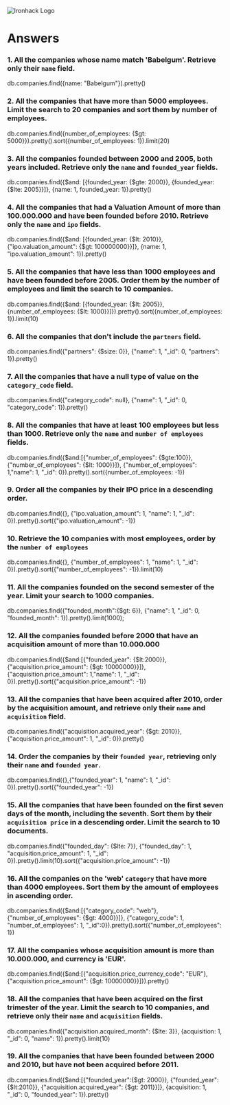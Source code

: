 ![Ironhack Logo](https://i.imgur.com/1QgrNNw.png)

# Answers

### 1. All the companies whose name match 'Babelgum'. Retrieve only their `name` field.

db.companies.find({name: "Babelgum"}).pretty()

### 2. All the companies that have more than 5000 employees. Limit the search to 20 companies and sort them by **number of employees**.

db.companies.find({number_of_employees: {$gt: 5000}}).pretty().sort({number_of_employees: 1}).limit(20)

### 3. All the companies founded between 2000 and 2005, both years included. Retrieve only the `name` and `founded_year` fields.

db.companies.find({$and: [{founded_year: {$gte: 2000}}, {founded_year: {$lte: 2005}}]}, {name: 1, founded_year: 1}).pretty()

### 4. All the companies that had a Valuation Amount of more than 100.000.000 and have been founded before 2010. Retrieve only the `name` and `ipo` fields.

db.companies.find({$and: [{founded_year: {$lt: 2010}}, {"ipo.valuation_amount": {$gt: 100000000}}]}, {name: 1, "ipo.valuation_amount": 1}).pretty()

### 5. All the companies that have less than 1000 employees and have been founded before 2005. Order them by the number of employees and limit the search to 10 companies.

db.companies.find({$and: [{founded_year: {$lt: 2005}}, {number_of_employees: {$lt: 1000}}]}).pretty().sort({number_of_employees: 1}).limit(10)

### 6. All the companies that don't include the `partners` field.

db.companies.find({"partners": {$size: 0}}, {"name": 1, "_id": 0, "partners": 1}).pretty()

### 7. All the companies that have a null type of value on the `category_code` field.

db.companies.find({"category_code": null}, {"name": 1, "_id": 0, "category_code": 1}).pretty()

### 8. All the companies that have at least 100 employees but less than 1000. Retrieve only the `name` and `number of employees` fields.

db.companies.find({$and:[{"number_of_employees": {$gte:100}}, {"number_of_employees": {$lt: 1000}}]}, {"number_of_employees": 1,"name": 1, "_id": 0}).pretty().sort({number_of_employees: -1})

### 9. Order all the companies by their IPO price in a descending order.

db.companies.find({}, {"ipo.valuation_amount": 1, "name": 1, "_id": 0}).pretty().sort({"ipo.valuation_amount": -1})

### 10. Retrieve the 10 companies with most employees, order by the `number of employees`

db.companies.find({}, {"number_of_employees": 1, "name": 1, "_id": 0}).pretty().sort({"number_of_employees": -1}).limit(10)

### 11. All the companies founded on the second semester of the year. Limit your search to 1000 companies.

db.companies.find({"founded_month":{$gt: 6}}, {"name": 1, "_id": 0, "founded_month": 1}).pretty().limit(1000);

### 12. All the companies founded before 2000 that have an acquisition amount of more than 10.000.000

db.companies.find({$and:[{"founded_year": {$lt:2000}}, {"acquisition.price_amount": {$gt: 10000000}}]}, {"acquisition.price_amount": 1,"name": 1, "_id": 0}).pretty().sort({"acquisition.price_amount": -1})


### 13. All the companies that have been acquired after 2010, order by the acquisition amount, and retrieve only their `name` and `acquisition` field.

db.companies.find({"acquisition.acquired_year": {$gt: 2010}}, {"acquisition.price_amount": 1, "_id": 0}).pretty()

### 14. Order the companies by their `founded year`, retrieving only their `name` and `founded year`.

db.companies.find({},{"founded_year": 1, "name": 1, "_id": 0}).pretty().sort({"founded_year": -1})

### 15. All the companies that have been founded on the first seven days of the month, including the seventh. Sort them by their `acquisition price` in a descending order. Limit the search to 10 documents.

db.companies.find({"founded_day": {$lte: 7}}, {"founded_day": 1, "acquisition.price_amount": 1, "_id": 0}).pretty().limit(10).sort({"acquisition.price_amount": -1})

### 16. All the companies on the 'web' `category` that have more than 4000 employees. Sort them by the amount of employees in ascending order.

db.companies.find({$and:[{"category_code": "web"}, {"number_of_employees": {$gt: 4000}}]}, {"category_code": 1, "number_of_employees": 1, "_id":0}).pretty().sort({"number_of_employees": 1})

### 17. All the companies whose acquisition amount is more than 10.000.000, and currency is 'EUR'.

db.companies.find({$and:[{"acquisition.price_currency_code": "EUR"}, {"acquisition.price_amount": {$gt: 10000000}}]}).pretty()

### 18. All the companies that have been acquired on the first trimester of the year. Limit the search to 10 companies, and retrieve only their `name` and `acquisition` fields.

db.companies.find({"acquisition.acquired_month": {$lte: 3}}, {acquisition: 1, "_id": 0, "name": 1}).pretty().limit(10)

### 19. All the companies that have been founded between 2000 and 2010, but have not been acquired before 2011.

db.companies.find({$and:[{"founded_year":{$gt: 2000}}, {"founded_year": {$lt:2010}}, {"acquisition.acquired_year": {$gt: 2011}}]}, {acquisition: 1, "_id": 0, "founded_year": 1}).pretty()
